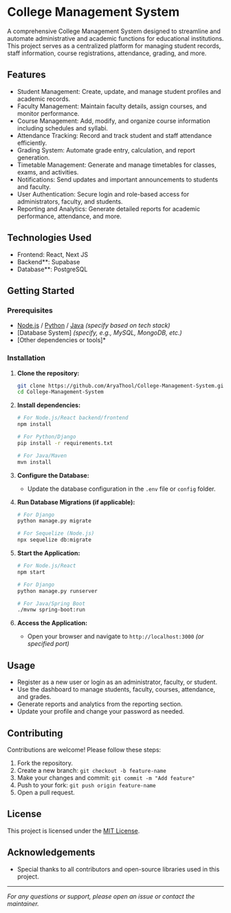 # College Management System

A comprehensive College Management System designed to streamline and automate administrative and academic functions for educational institutions. This project serves as a centralized platform for managing student records, staff information, course registrations, attendance, grading, and more.

## Features

- Student Management: Create, update, and manage student profiles and academic records.
- Faculty Management: Maintain faculty details, assign courses, and monitor performance.
- Course Management: Add, modify, and organize course information including schedules and syllabi.
- Attendance Tracking: Record and track student and staff attendance efficiently.
- Grading System: Automate grade entry, calculation, and report generation.
- Timetable Management: Generate and manage timetables for classes, exams, and activities.
- Notifications: Send updates and important announcements to students and faculty.
- User Authentication: Secure login and role-based access for administrators, faculty, and students.
- Reporting and Analytics: Generate detailed reports for academic performance, attendance, and more.

## Technologies Used

- Frontend: React, Next JS
- Backend**: Supabase
- Database**: PostgreSQL

## Getting Started

### Prerequisites

- [Node.js](https://nodejs.org/) / [Python](https://www.python.org/) / [Java](https://www.java.com/) *(specify based on tech stack)*
- [Database System] *(specify, e.g., MySQL, MongoDB, etc.)*
- [Other dependencies or tools]*

### Installation

1. **Clone the repository:**
   ```bash
   git clone https://github.com/AryaThool/College-Management-System.git
   cd College-Management-System
   ```

2. **Install dependencies:**
   ```bash
   # For Node.js/React backend/frontend
   npm install

   # For Python/Django
   pip install -r requirements.txt

   # For Java/Maven
   mvn install
   ```

3. **Configure the Database:**
   - Update the database configuration in the `.env` file or `config` folder.

4. **Run Database Migrations (if applicable):**
   ```bash
   # For Django
   python manage.py migrate

   # For Sequelize (Node.js)
   npx sequelize db:migrate
   ```

5. **Start the Application:**
   ```bash
   # For Node.js/React
   npm start

   # For Django
   python manage.py runserver

   # For Java/Spring Boot
   ./mvnw spring-boot:run
   ```

6. **Access the Application:**
   - Open your browser and navigate to `http://localhost:3000` *(or specified port)*

## Usage

- Register as a new user or login as an administrator, faculty, or student.
- Use the dashboard to manage students, faculty, courses, attendance, and grades.
- Generate reports and analytics from the reporting section.
- Update your profile and change your password as needed.

## Contributing

Contributions are welcome! Please follow these steps:

1. Fork the repository.
2. Create a new branch: `git checkout -b feature-name`
3. Make your changes and commit: `git commit -m "Add feature"`
4. Push to your fork: `git push origin feature-name`
5. Open a pull request.

## License

This project is licensed under the [MIT License](LICENSE).

## Acknowledgements

- Special thanks to all contributors and open-source libraries used in this project.

---

*For any questions or support, please open an issue or contact the maintainer.*

````
